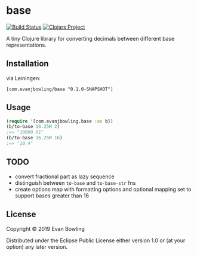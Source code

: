 # base
[![Build Status](https://travis-ci.org/evanjbowling/base.svg?branch=master)](https://travis-ci.org/evanjbowling/base)
[![Clojars Project](https://img.shields.io/clojars/v/com.evanjbowling/base.svg)](https://clojars.org/com.evanjbowling/base)

A tiny Clojure library for converting decimals between different base representations.

## Installation

via Leiningen:

```
[com.evanjbowling/base "0.1.0-SNAPSHOT"]
```

## Usage

```clojure
(require '[com.evanjbowling.base :as b])
(b/to-base 16.25M 2)
;=> "10000.01"
(b/to-base 16.25M 16)
;=> "10.4"
```

## TODO

* convert fractional part as lazy sequence
* distinguish between `to-base` and `to-base-str` fns
* create options map with formatting options and optional mapping set to support bases greater than 16

## License

Copyright © 2019 Evan Bowling

Distributed under the Eclipse Public License either version 1.0 or (at
your option) any later version.
